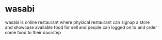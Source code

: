 # wasabi
wasabi is online restaurant where physical restaurant can signup a store and showcase available food for sell and people can logged on to and order some food to their doorstep
